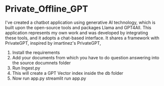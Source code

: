 # Private_Offline_GPT
I've created a chatbot application using generative AI technology, which is built upon the open-source tools and packages Llama and GPT4All. This application represents my own work and was developed by integrating these tools, and it adopts a chat-based interface. It shares a framework with PrivateGPT, inspired by imartinez's PrivateGPT,

1)  Install the requirements 
2)  Add your documents from which you have to do question answering into the source documnets folder 
3)  Run Ingest.py
4)  This will create a GPT Vector index inside the db folder 
5)  Now run app.py 
      streamlit run app.py
